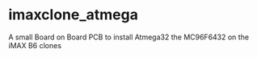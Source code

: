 # imaxclone_atmega
A small Board on Board PCB to install Atmega32 the MC96F6432 on the iMAX B6 clones
